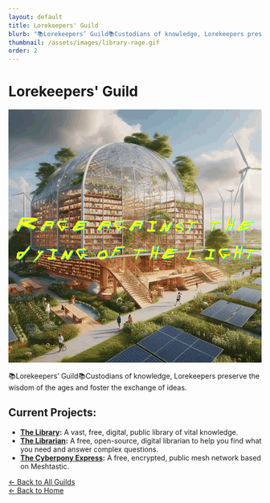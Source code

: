 ```yaml
---
layout: default
title: Lorekeepers' Guild
blurb: "📚Lorekeepers’ Guild📚Custodians of knowledge, Lorekeepers preserve the wisdom of the ages and foster the exchange of ideas."
thumbnail: /assets/images/library-rage.gif
order: 2
---
```


# Lorekeepers' Guild

<img src="/assets/images/library-rage.gif" alt="Rage against the dying of the light" class="photo">

📚Lorekeepers’ Guild📚Custodians of knowledge, Lorekeepers preserve the wisdom of the ages and foster the exchange of ideas.

## Current Projects:
- **[The Library](/guilds/lorekeepers/library):** A vast, free, digital, public library of vital knowledge.  
- **[The Librarian](/guilds/lorekeepers/librarian):** A free, open-source, digital librarian to help you find what you need and answer complex questions.  
- **[The Cyberpony Express](/guilds/lorekeepers/cyberpony-express):** A free, encrypted, public mesh network based on Meshtastic.  

[← Back to All Guilds](/guilds/)  
[← Back to Home](/)
